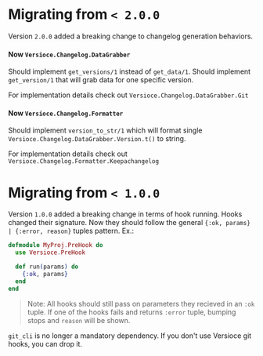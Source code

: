 # Migrating from `< 2.0.0`
Version `2.0.0` added a breaking change to changelog generation behaviors.

#### Now `Versioce.Changelog.DataGrabber`
Should implement `get_versions/1` instead of `get_data/1`.
Should implement `get_version/1` that will grab data for one specific version.

For implementation details check out `Versioce.Changelog.DataGrabber.Git`

#### Now `Versioce.Changelog.Formatter`
Should implement `version_to_str/1` which will format single `Versioce.Changelog.DataGrabber.Version.t()` to string.

For implementation details check out `Versioce.Changelog.Formatter.Keepachangelog`

# Migrating from `< 1.0.0`
Version `1.0.0` added a breaking change in terms of hook running.
Hooks changed their signature. Now they should follow the general `{:ok, params} | {:error, reason}` tuples pattern.
Ex.:
``` elixir
defmodule MyProj.PreHook do
  use Versioce.PreHook

  def run(params) do
    {:ok, params}
  end
end
```
> Note: All hooks should still pass on parameters they recieved in an `:ok` tuple.
> If one of the hooks fails and returns `:error` tuple, bumping stops and `reason` will be shown.

`git_cli` is no longer a mandatory dependency. If you don't use Versioce git hooks, you can drop it.
